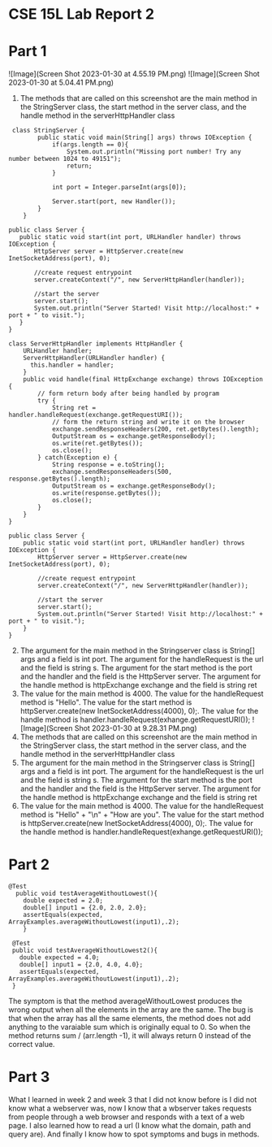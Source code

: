 # CSE 15L Lab Report 2
# Part 1
![Image](Screen Shot 2023-01-30 at 4.55.19 PM.png) ![Image](Screen Shot 2023-01-30 at 5.04.41 PM.png)
1. The methods that are called on this screenshot are the main method in the StringServer class, the start method in the server class, and the handle method in the serverHttpHandler class 
```
 class StringServer {
        public static void main(String[] args) throws IOException {
            if(args.length == 0){
                System.out.println("Missing port number! Try any number between 1024 to 49151");
                return;
            }
    
            int port = Integer.parseInt(args[0]);
    
            Server.start(port, new Handler());
        }
    }
 ```
 ```
 public class Server {
    public static void start(int port, URLHandler handler) throws IOException {
        HttpServer server = HttpServer.create(new InetSocketAddress(port), 0);

        //create request entrypoint
        server.createContext("/", new ServerHttpHandler(handler));

        //start the server
        server.start();
        System.out.println("Server Started! Visit http://localhost:" + port + " to visit.");
    }
}
```
```
class ServerHttpHandler implements HttpHandler {
    URLHandler handler;
    ServerHttpHandler(URLHandler handler) {
      this.handler = handler;
    }
    public void handle(final HttpExchange exchange) throws IOException {
        // form return body after being handled by program
        try {
            String ret = handler.handleRequest(exchange.getRequestURI());
            // form the return string and write it on the browser
            exchange.sendResponseHeaders(200, ret.getBytes().length);
            OutputStream os = exchange.getResponseBody();
            os.write(ret.getBytes());
            os.close();
        } catch(Exception e) {
            String response = e.toString();
            exchange.sendResponseHeaders(500, response.getBytes().length);
            OutputStream os = exchange.getResponseBody();
            os.write(response.getBytes());
            os.close();
        }
    }
}

public class Server {
    public static void start(int port, URLHandler handler) throws IOException {
        HttpServer server = HttpServer.create(new InetSocketAddress(port), 0);

        //create request entrypoint
        server.createContext("/", new ServerHttpHandler(handler));

        //start the server
        server.start();
        System.out.println("Server Started! Visit http://localhost:" + port + " to visit.");
    }
}
```
2. The argument for the main method in the Stringserver class is String[] args and a field is int port. The argument for the handleRequest is the url and the field is string s. The argument for the start method is the port and the handler and the field is the HttpServer server. The argument for the handle method is httpExchange exchange and the field is string ret
3. The value for the main method is 4000. The value for the handleRequest method is "Hello". The value for the start method is httpServer.create(new InetSocketAddress(4000), 0);. The value for the handle method is handler.handleRequest(exhange.getRequestURI());
![Image](Screen Shot 2023-01-30 at 9.28.31 PM.png)
1. The methods that are called on this screenshot are the main method in the StringServer class, the start method in the server class, and the handle method in the serverHttpHandler class 
2. The argument for the main method in the Stringserver class is String[] args and a field is int port. The argument for the handleRequest is the url and the field is string s. The argument for the start method is the port and the handler and the field is the HttpServer server. The argument for the handle method is httpExchange exchange and the field is string ret
3. The value for the main method is 4000. The value for the handleRequest method is "Hello" + "\n" + "How are you". The value for the start method is httpServer.create(new InetSocketAddress(4000), 0);. The value for the handle method is handler.handleRequest(exhange.getRequestURI());
# Part 2
``` 
@Test
  public void testAverageWithoutLowest(){
    double expected = 2.0;
    double[] input1 = {2.0, 2.0, 2.0};
    assertEquals(expected, ArrayExamples.averageWithoutLowest(input1),.2);
    }
 ```
 ``` 
  @Test
  public void testAverageWithoutLowest2(){
    double expected = 4.0;
    double[] input1 = {2.0, 4.0, 4.0};
    assertEquals(expected, ArrayExamples.averageWithoutLowest(input1),.2); 
  }
   ``` 
The symptom is that the method averageWithoutLowest produces the wrong output when all the elements in the array are the same. The bug is that when the array has all the same elements, the method does not add anything to the varaiable sum which is originally equal to 0. So when the method returns sum / (arr.length -1), it will always return 0 instead of the correct value.
# Part 3
What I learned in week 2 and week 3 that I did not know before is I did not know what a webserver was, now I know that a wbserver takes requests from people through a web browser and responds with a text of a web page. I also learned how to read a url (I know what the domain, path and query are). And finally I know how to spot symptoms and bugs in methods.

    




